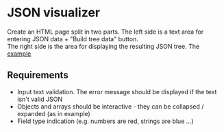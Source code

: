 # JSON visualizer

Create an HTML page split in two parts. The left side is a text area for entering JSON data + "Build tree data" button.<br/>
The right side is the area for displaying the resulting JSON tree.
The [example](https://jsoneditoronline.org/)
## Requirements
  * Input text validation. The error message should be displayed if the text isn't valid JSON 
  * Objects and arrays should be interactive - they can be collapsed / expanded (as in example)
  * Field type indication (e.g. numbers are red, strings are blue ...)
